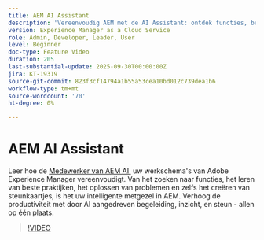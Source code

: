 ```yaml
---
title: AEM AI Assistant
description: 'Vereenvoudig AEM met de AI Assistant: ontdek functies, best practices en los problemen op terwijl u de productiviteit verhoogt met ondersteuning van AI.'
version: Experience Manager as a Cloud Service
role: Admin, Developer, Leader, User
level: Beginner
doc-type: Feature Video
duration: 205
last-substantial-update: 2025-09-30T00:00:00Z
jira: KT-19319
source-git-commit: 823f3cf14794a1b55a53cea10bd012c739dea1b6
workflow-type: tm+mt
source-wordcount: '70'
ht-degree: 0%

---
```



# AEM AI Assistant

Leer hoe de [&#x200B; Medewerker van AEM AI &#x200B;](https://experienceleague.adobe.com/nl/docs/experience-manager-cloud-service/content/ai-in-aem/ai-assistant/ai-assistant-in-aem#) uw werkschema&#39;s van Adobe Experience Manager vereenvoudigt. Van het zoeken naar functies, het leren van beste praktijken, het oplossen van problemen en zelfs het creëren van steunkaartjes, is het uw intelligente metgezel in AEM. Verhoog de productiviteit met door AI aangedreven begeleiding, inzicht, en steun - allen op één plaats.

>[!VIDEO](https://video.tv.adobe.com/v/3475364/?learn=on&enablevpops&captions=dut)
